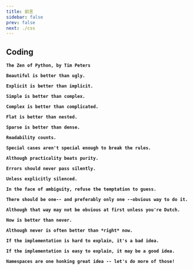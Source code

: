 ```yaml
---
title: 前言
sidebar: false
prev: false
next: ./css
---
```


## Coding

**`The Zen of Python, by Tim Peters`**

**`Beautiful is better than ugly.`**

**`Explicit is better than implicit.`**

**`Simple is better than complex.`**

**`Complex is better than complicated.`**

**`Flat is better than nested.`**

**`Sparse is better than dense.`**

**`Readability counts.`**

**`Special cases aren't special enough to break the rules.`**

**`Although practicality beats purity.`**

**`Errors should never pass silently.`**

**`Unless explicitly silenced.`**

**`In the face of ambiguity, refuse the temptation to guess.`**

**`There should be one-- and preferably only one --obvious way to do it.`**

**`Although that way may not be obvious at first unless you're Dutch.`**

**`Now is better than never.`**

**`Although never is often better than *right* now.`**

**`If the implementation is hard to explain, it's a bad idea.`**

**`If the implementation is easy to explain, it may be a good idea.`**

**`Namespaces are one honking great idea -- let's do more of those!`**
